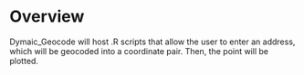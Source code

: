 # Overview

Dymaic_Geocode will host .R scripts that allow the user to enter an address, which will be geocoded into a coordinate pair. Then, the point will be plotted. 

